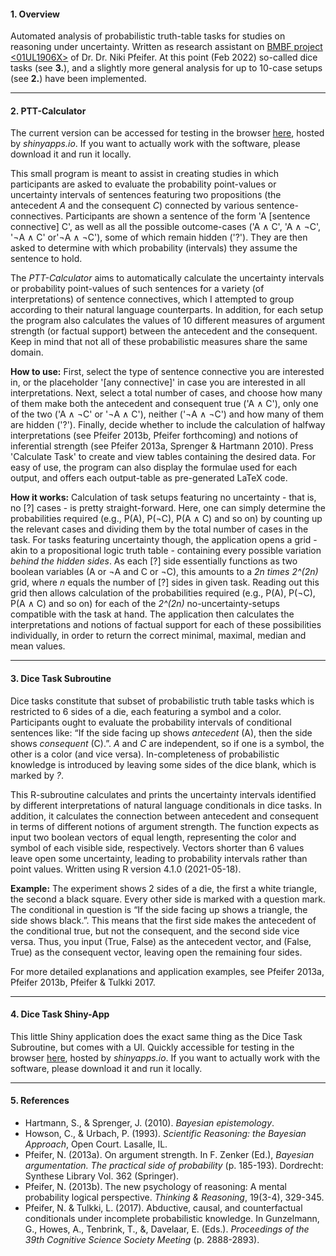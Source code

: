 #### 1. Overview
Automated analysis of probabilistic truth-table tasks for studies on reasoning under uncertainty. Written as research assistant on [BMBF project <01UL1906X>](https://homepages.uni-regensburg.de/~pfn23853/LogWissUns.html) of Dr. Dr. Niki Pfeifer. At this point (Feb 2022) so-called dice tasks (see **3.**), and a slightly more general analysis for up to 10-case setups (see **2.**) have been implemented.

***
#### 2. PTT-Calculator
The current  version can be accessed for testing in the browser [here](https://leon-schoeppl.shinyapps.io/ptt-calculator/), hosted by *shinyapps.io*. If you want to actually work with the software, please download it and run it locally.

This small program is meant to assist in creating studies in which participants are asked to evaluate the probability point-values or uncertainty intervals of sentences featuring two propositions (the antecedent *A* and the consequent *C*) connected by various sentence-connectives. Participants are shown a sentence of the form 'A [sentence connective] C', as well as all the possible outcome-cases ('A ∧ C', 'A ∧ ¬C', '¬A ∧ C' or'¬A ∧ ¬C'), some of which remain hidden ('?'). They are then asked to determine with which probability (intervals) they assume the sentence to hold. 

The *PTT-Calculator* aims to automatically calculate the uncertainty intervals or probability point-values of such sentences for a variety (of interpretations) of sentence connectives, which I attempted to group according to their natural language counterparts. In addition, for each setup the program also calculates the values of 10 different measures of argument strength (or factual support) between the antecedent and the consequent. Keep in mind that not all of these probabilistic measures share the same domain.

**How to use:** 
First, select the type of sentence connective you are interested in, or the placeholder '[any connective]' in case you are interested in all interpretations. Next, select a total number of cases, and choose how many of them make both the antecedent and consequent true ('A ∧ C'), only one of the two ('A ∧ ¬C' or '¬A ∧ C'), neither ('¬A ∧ ¬C') and how many of them are hidden ('?'). Finally, decide whether to include the calculation of halfway interpretations (see Pfeifer 2013b, Pfeifer forthcoming) and notions of inferential strength (see Pfeifer 2013a, Sprenger & Hartmann 2010). Press 'Calculate Task' to create and view tables containing the desired data. For easy of use, the program can also display the formulae used for each output, and offers each output-table as pre-generated LaTeX code.

**How it works:**
Calculation of task setups featuring no uncertainty - that is, no [?] cases - is pretty straight-forward. Here, one can simply determine the probabilities required (e.g., P(A), P(¬C), P(A ∧ C) and so on) by counting up the relevant cases and dividing them by the total number of cases in the task. For tasks featuring uncertainty though, the application opens a grid - akin to a propositional logic truth table - containing every possible variation *behind the hidden sides*. As each [?] side essentially functions as two boolean variables (A or ¬A and C or ¬C), this amounts to a *2n times 2^(2n)* grid, where *n* equals the number of [?] sides in given task. Reading out this grid then allows calculation of the probabilities required (e.g., P(A), P(¬C), P(A ∧ C) and so on) for each of the *2^(2n)* no-uncertainty-setups compatible with the task at hand. The application then calculates the interpretations and notions of factual support for each of these possibilities individually, in order to return the correct minimal, maximal, median and mean values.

***
#### 3. Dice Task Subroutine
Dice tasks constitute that subset of probabilistic truth table tasks which is restricted to 6 sides of a die, each featuring a symbol and a color. Participants ought to evaluate the probability intervals of conditional sentences like: “If the side facing up shows *antecedent* (A), then the side shows *consequent* (C).”. *A* and *C* are independent, so if one is a symbol, the other is a color (and vice versa). In-completeness of probabilistic knowledge is introduced by leaving some sides of the dice blank, which is marked by *?*.

This R-subroutine calculates and prints the uncertainty intervals identified by different interpretations of natural language conditionals in dice tasks. In addition, it calculates the connection between antecedent and consequent in terms of different notions of argument strength. The function expects as input two boolean vectors of equal length, representing the color and symbol of each visible side, respectively. Vectors shorter than 6 values leave open some uncertainty, leading to probability intervals rather than point values. Written using R version 4.1.0 (2021-05-18).

**Example:** The experiment shows 2 sides of a die, the first a white triangle, the second a black square. Every other side is marked with a question mark. The conditional in question is “If the side facing up shows a triangle, the side shows black.”. This means that the first side makes the antecedent of the conditional true, but not the consequent, and the second side vice versa. Thus, you input (True, False) as the antecedent vector, and (False, True) as the consequent vector, leaving open the remaining four sides.

For more detailed explanations and application examples, see Pfeifer 2013a, Pfeifer 2013b, Pfeifer & Tulkki 2017.

***
#### 4. Dice Task Shiny-App
This little Shiny application does the exact same thing as the Dice Task Subroutine, but comes with a UI. Quickly accessible for testing in the browser [here](https://leon-schoeppl.shinyapps.io/dicetask/), hosted by *shinyapps.io*. If you want to actually work with the software, please download it and run it locally.

***
#### 5. References
* Hartmann, S., & Sprenger, J. (2010). *Bayesian epistemology*.
* Howson, C., & Urbach, P. (1993). *Scientific Reasoning: the Bayesian Approach*, Open Court. Lasalle, IL.
* Pfeifer, N. (2013a). On argument strength. In F. Zenker (Ed.), *Bayesian argumentation. The practical side of probability* (p. 185-193). Dordrecht: Synthese Library Vol. 362 (Springer).
* Pfeifer, N. (2013b). The new psychology of reasoning: A mental probability logical perspective. *Thinking & Reasoning*, 19(3-4), 329-345.
* Pfeifer, N. & Tulkki, L. (2017). Abductive, causal, and counterfactual conditionals under incomplete probabilistic knowledge. In Gunzelmann, G., Howes, A., Tenbrink, T., &, Davelaar, E. (Eds.). *Proceedings of the 39th Cognitive Science Society Meeting* (p. 2888-2893).


